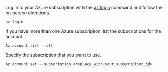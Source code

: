 Log in to your Azure subscription with the [az login](/cli/azure/#login) command and follow the on-screen directions.

```azurecli
az login
```

If you have more than one Azure subscription, list the subscriptions for the account.

```azurecli
Az account list --all
```

Specify the subscription that you want to use.

```azurecli
Az account set --subscription <replace_with_your_subscription_id>
```

